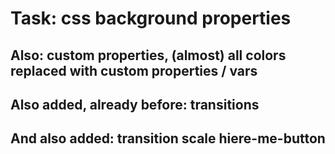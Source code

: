 # Task: css background properties

## Also: custom properties, (almost) all colors replaced with custom properties / vars

## Also added, already before: transitions

## And also added: transition scale hiere-me-button
